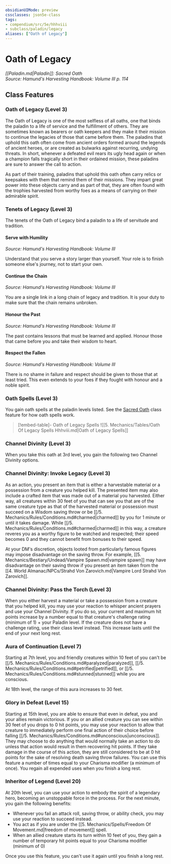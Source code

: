 ```yaml
---
obsidianUIMode: preview
cssclasses: json5e-class
tags:
- compendium/src/5e/hhhviii
- subclass/paladin/legacy
aliases: ["Oath of Legacy"]
---
```

# Oath of Legacy
*[[Paladin.md\|Paladin]]: Sacred Oath*  
*Source: Hamund's Harvesting Handbook: Volume III p. 114*  


## Class Features

### Oath of Legacy (Level 3)

The Oath of Legacy is one of the most selfless of all oaths, one that binds the paladin to a life of service and the fulfillment of others. They are sometimes known as bearers or oath keepers and they make it their mission to continue the legacies of those that came before them. The paladins that uphold this oath often come from ancient orders formed around the legends of ancient heroes, or are created as bulwarks against recurring, undying threats. In short, whenever a defeated evil rears its ugly head again or when a champion falls tragically short in their ordained mission, these paladins are sure to answer the call to action.

As part of their training, paladins that uphold this oath often carry relics or keepsakes with them that remind them of their missions. They impart great power into these objects carry and as part of that, they are often found with the trophies harvested from worthy foes as a means of carrying on their admirable spirit.

### Tenets of Legacy (Level 3)

The tenets of the Oath of Legacy bind a paladin to a life of servitude and tradition.

#### Serve with Humility
_Source: Hamund's Harvesting Handbook: Volume III_

Understand that you serve a story larger than yourself. Your role is to finish someone else's journey, not to start your own.

#### Continue the Chain
_Source: Hamund's Harvesting Handbook: Volume III_

You are a single link in a long chain of legacy and tradition. It is your duty to make sure that the chain remains unbroken.

#### Honour the Past
_Source: Hamund's Harvesting Handbook: Volume III_

The past contains lessons that must be learned and applied. Honour those that came before you and take their wisdom to heart.

#### Respect the Fallen
_Source: Hamund's Harvesting Handbook: Volume III_

There is no shame in failure and respect should be given to those that at least tried. This even extends to your foes if they fought with honour and a noble spirit.

### Oath Spells (Level 3)

You gain oath spells at the paladin levels listed. See the [Sacred Oath](compendium/classes/paladin.md#Sacred%20Oath%20(Level%203)) class feature for how oath spells work.

> [!embed-table]- Oath of Legacy Spells
> ![[5. Mechanics/Tables/Oath Of Legacy Spells Hhhviii.md\|Oath of Legacy Spells]]

### Channel Divinity (Level 3)

When you take this oath at 3rd level, you gain the following two Channel Divinity options.

### Channel Divinity: Invoke Legacy (Level 3)

As an action, you present an item that is either a harvestable material or a possession from a creature you helped kill. The presented item may also include a crafted item that was made out of a material you harvested. Either way, all creatures within 30 feet of you that can see you that are of the same creature type as that of the harvested material or possession must succeed on a Wisdom saving throw or be [[/5. Mechanics/Rules/Conditions.md#charmed\|charmed]] by you for 1 minute or until it takes damage. While [[/5. Mechanics/Rules/Conditions.md#charmed\|charmed]] in this way, a creature reveres you as a worthy figure to be watched and respected; their speed becomes 0 and they cannot benefit from bonuses to their speed.

At your DM's discretion, objects looted from particularly famous figures may impose disadvantage on the saving throw. For example, [[5. Mechanics/Bestiary/Undead/Vampire Spawn.md\|vampire spawn]] may have disadvantage on their saving throw if you present an item taken from the [[4. World Almanac/NPCs/Strahd Von Zarovich.md\|Vampire Lord Strahd Von Zarovich]].

### Channel Divinity: Pass the Torch (Level 3)

When you either harvest a material or take a possession from a creature that you helped kill, you may use your reaction to whisper ancient prayers and use your Channel Divinity. If you do so, your current and maximum hit points increase by a number equal to that creature's challenge rating (minimum of 1) + your Paladin level. If the creature does not have a challenge rating, use their class level instead. This increase lasts until the end of your next long rest.

### Aura of Continuation (Level 7)

Starting at 7th level, you and friendly creatures within 10 feet of you can't be [[/5. Mechanics/Rules/Conditions.md#paralyzed\|paralyzed]], [[/5. Mechanics/Rules/Conditions.md#petrified\|petrified]], or [[/5. Mechanics/Rules/Conditions.md#stunned\|stunned]] while you are conscious.

At 18th level, the range of this aura increases to 30 feet.

### Glory in Defeat (Level 15)

Starting at 15th level, you are able to ensure that even in defeat, you and your allies remain victorious. If you or an allied creature you can see within 30 feet of you drops to 0 hit points, you may use your reaction to allow that creature to immediately perform one final action of their choice before falling [[/5. Mechanics/Rules/Conditions.md#unconscious\|unconscious]]. They may choose to do anything that would normally take an action to do unless that action would result in them recovering hit points. If they take damage in the course of this action, they are still considered to be at 0 hit points for the sake of resolving death saving throw failures. You can use this feature a number of times equal to your Charisma modifier (a minimum of once). You regain all expended uses when you finish a long rest.

### Inheritor of Legend (Level 20)

At 20th level, you can use your action to embody the spirit of a legendary hero, becoming an unstoppable force in the process. For the next minute, you gain the following benefits:

- Whenever you fail an attack roll, saving throw, or ability check, you may use your reaction to succeed instead.  
- You act as if you are under the [[5. Mechanics/Spells/Freedom Of Movement.md\|freedom of movement]] spell.  
- When an allied creature starts its turn within 10 feet of you, they gain a number of temporary hit points equal to your Charisma modifier (minimum of 0)  

Once you use this feature, you can't use it again until you finish a long rest.
